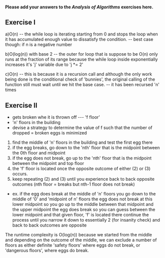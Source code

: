 #### Please add your answers to the ***Analysis of  Algorithms*** exercises here.

## Exercise I

a)O(n) -- the while loop is iterating starting from 0 and stops the loop when it has accumulated enough value to dissatisfy the condition. 
       -- best case though: if n is a negative number 

b)O(log(n)) with base 2 -- the outer for loop that is suppose to be O(n) only runs at the fraction of its range because the while loop inside exponentially increases it's 'j' variable due to 'j *= 2'


c)O(n) -- this is because it is a recursion call and although the only work being done is the conditional check of 'bunnies', the original calling of the function still must wait until we hit the base case. 
       -- it has been recursed 'n' times 

## Exercise II
- gets broken whe it is thrown off --- 'f floor' 
- 'n' floors in the building 
- devise a strategy to determine the value of f such that the number of dropped = broken eggs is minimized 


1. find the middle of 'n' floors in the building and test the first egg there 
2. if the egg breaks, go down to the 'nth' floor that is the midpoint between the 0th floor and midpoint 
3. if the egg does not break, go up to the 'nth' floor that is the midpoint between the midpoint and top floor 
4. the 'f' floor is located once the opposite outcome of either (2) or (3) occurs. 
5. keep repeating (2) and (3) until you experience back to back opposite outcomes (nth floor = breaks but nth-1 floor does not break)

* ex. if the egg does break at the middle of 'n' floors 
     you go down to the middle of '0' and 'midpoint of n' floors 
     the egg does not break at this lower midpoint so you go up to the middle between that midpoint and the upper midpoint 
     the egg does break so you can guess between the lower midpoint and that given floor, 'f' is located there
     continue the process until you narrow it down to essentially 2 (for insanity check) and back to back outcomes are opposite 


The runtime complexity is O(log(n)) because we started from the middle and depending on the outcome of the middle, we can exclude a number of floors as either definite 'safety floors' where eggs do not break, or 'dangerous floors', where eggs do break. 

